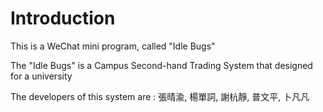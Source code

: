 # Introduction
This is a WeChat mini program, called "Idle Bugs"

The "Idle Bugs" is a Campus Second-hand Trading System that designed for a university

The developers of this system are : 張晴渝, 楊單詞, 謝杭靜, 普文平, 卜凡凡